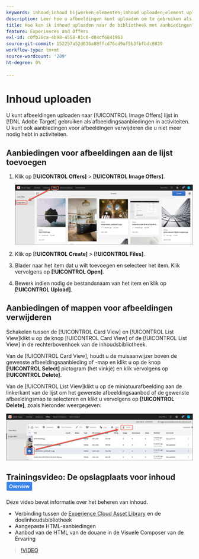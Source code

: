 ```yaml
---
keywords: inhoud;inhoud bijwerken;elementen;inhoud uploaden;element uploaden
description: Leer hoe u afbeeldingen kunt uploaden om te gebruiken als afbeeldingsaanbiedingen in Adobe Target.
title: Hoe kan ik inhoud uploaden naar de bibliotheek met aanbiedingen?
feature: Experiences and Offers
exl-id: c0fb26ca-4b98-4558-81c6-d84cf6841903
source-git-commit: 152257a52d836a88ffcd76cd9af5b3fbfbdc0839
workflow-type: tm+mt
source-wordcount: '209'
ht-degree: 0%

---
```


# Inhoud uploaden

U kunt afbeeldingen uploaden naar [!UICONTROL Image Offers] lijst in [!DNL Adobe Target] gebruiken als afbeeldingsaanbiedingen in activiteiten. U kunt ook aanbiedingen voor afbeeldingen verwijderen die u niet meer nodig hebt in activiteiten.

## Aanbiedingen voor afbeeldingen aan de lijst toevoegen

1. Klik op **[!UICONTROL Offers]** > **[!UICONTROL Image Offers]**.

   ![Aanbiedingen > Afbeeldingsaanbiedingen](/help/main/c-experiences/c-manage-content/assets/image-offers-tab.png)

1. Klik op **[!UICONTROL Create]** > **[!UICONTROL Files]**.
1. Blader naar het item dat u wilt toevoegen en selecteer het item. Klik vervolgens op **[!UICONTROL Open]**.
1. Bewerk indien nodig de bestandsnaam van het item en klik op **[!UICONTROL Upload]**.

## Aanbiedingen of mappen voor afbeeldingen verwijderen

Schakelen tussen de [!UICONTROL Card View] en [!UICONTROL List View]klikt u op de knop [!UICONTROL Card View] of de [!UICONTROL List View] in de rechterbovenhoek van de inhoudsbibliotheek.

Van de [!UICONTROL Card View], houdt u de muisaanwijzer boven de gewenste afbeeldingsaanbieding of -map en klikt u op de knop **[!UICONTROL Select]** pictogram (het vinkje) en klik vervolgens op **[!UICONTROL Delete]**.

Van de [!UICONTROL List View]klikt u op de miniatuurafbeelding aan de linkerkant van de lijst om het gewenste afbeeldingsaanbod of de gewenste afbeeldingsmap te selecteren en klikt u vervolgens op **[!UICONTROL Delete]**, zoals hieronder weergegeven:

![Geselecteerd item verwijderen](/help/main/c-experiences/c-manage-content/assets/delete-image-offer.png)

## Trainingsvideo: De opslagplaats voor inhoud ![Overzicht badge](/help/main/assets/overview.png)

Deze video bevat informatie over het beheren van inhoud.

* Verbinding tussen de [Experience Cloud Asset Library](https://experienceleague.adobe.com/docs/core-services/interface/assets/creative-cloud.html) en de doelinhoudsbibliotheek
* Aangepaste HTML-aanbiedingen
* Aanbod van de HTML van de douane in de Visuele Composer van de Ervaring

>[!VIDEO](https://video.tv.adobe.com/v/17387)
